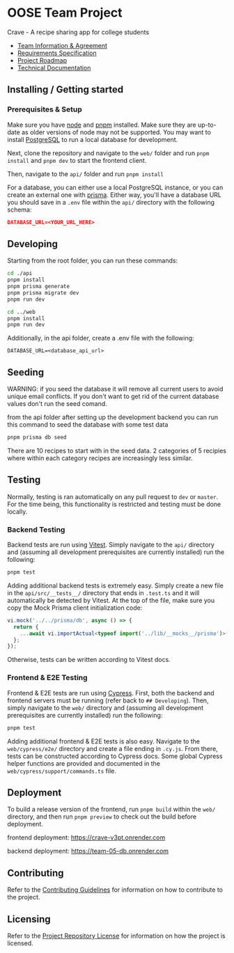 # OOSE Team Project

Crave - A recipe sharing app for college students

- [Team Information & Agreement](./docs/team-agreement.md)
- [Requirements Specification](./docs/requirements-specification.md)
- [Project Roadmap](./docs/roadmap.md)
- [Technical Documentation](./docs/technical-documentation.md)

## Installing / Getting started

### Prerequisites & Setup

Make sure you have [node](https://nodejs.org/en) and [pnpm](https://pnpm.io/) installed. Make sure they are up-to-date as older versions of node may not be supported. You may want to install [PostgreSQL](https://www.postgresql.org/) to run a local database for development.

Next, clone the repository and navigate to the `web/` folder and run `pnpm install` and `pnpm dev` to start the frontend client.

Then, navigate to the `api/` folder and run `pnpm install`

For a database, you can either use a local PostgreSQL instance, or you can create an external one with [prisma](https://console.prisma.io/cm76k5lgv04fom2dzj2ohv0rm/overview). Either way, you'll have a database URL you should save in a `.env` file within the `api/` directory with the following schema:

```json
DATABASE_URL=<YOUR_URL_HERE>
```

## Developing

Starting from the root folder, you can run these commands:

```bash
cd ./api
pnpm install
pnpm prisma generate
pnpm prisma migrate dev
pnpm run dev

cd ../web
pnpm install
pnpm run dev
```

Additionally, in the api folder, create a .env file with the following:

```DATABASE_URL=<database_api_url>```

## Seeding

WARNING: if you seed the database it will remove all current users to avoid unique email conflicts. If you don't want to get rid of the current database values don't
run the seed comand.

from the api folder after setting up the development backend you can run this command to seed the database with some test data


```bash
pnpm prisma db seed
```

There are 10 recipes to start with in the seed data. 2 categories of 5 recipies where within each category recipes are increasingly less similar.

## Testing

Normally, testing is ran automatically on any pull request to `dev` or `master`. For the time being, this functionality is restricted and testing must be done locally.

### Backend Testing

Backend tests are run using [Vitest](https://vitest.dev/). Simply navigate to the `api/` directory and (assuming all development prerequisites are currently installed) run the following:

```bash
pnpm test
```

Adding additional backend tests is extremely easy. Simply create a new file in the `api/src/__tests__/` directory that ends in `.test.ts` and it will automatically be detected by Vitest. At the top of the file, make sure you copy the Mock Prisma client initialization code:

```typescript
vi.mock('../../prisma/db', async () => {
  return {
    ...await vi.importActual<typeof import('../lib/__mocks__/prisma')>('../lib/__mocks__/prisma')
  };
});
```

Otherwise, tests can be written according to Vitest docs.

### Frontend & E2E Testing

Frontend & E2E tests are run using [Cypress](https://www.cypress.io/). First, both the backend and frontend servers must be running (refer back to `## Developing`). Then, simply navigate to the `web/` directory and (assuming all development prerequisites are currently installed) run the following:

```bash
pnpm test
```

Adding additional frontend & E2E tests is also easy. Navigate to the `web/cypress/e2e/` directory and create a file ending in `.cy.js`. From there, tests can be constructed according to Cypress docs. Some global Cypress helper functions are provided and documented in the `web/cypress/support/commands.ts` file.

## Deployment

To build a release version of the frontend, run ```pnpm build``` within the `web/` directory, and then run `pnpm preview` to check out the build before deployment.

frontend deployment: <https://crave-v3pt.onrender.com>

backend deployment: <https://team-05-db.onrender.com>

## Contributing

Refer to the [Contributing Guidelines](./CONTRIBUTING.md) for information on how to contribute to the project.

## Licensing

Refer to the [Project Repository License](./LICENSE.md) for information on how the project is licensed.
